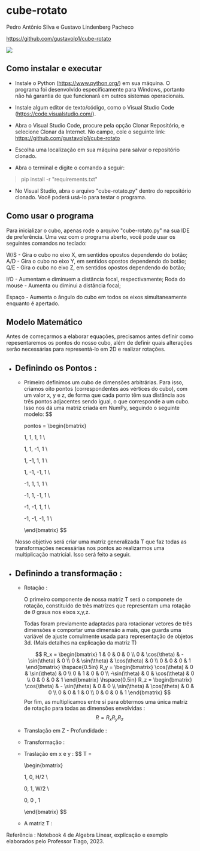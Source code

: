 # cube-rotato

Pedro Antônio Silva e Gustavo Lindenberg Pacheco

https://github.com/gustavolp1/cube-rotato

![](/rotation_demo.gif)

## Como instalar e executar

- Instale o Python (https://www.python.org/) em sua máquina. O programa foi desenvolvido especificamente para Windows, portanto não há garantia de que funcionará em outros sistemas operacionais.

- Instale algum editor de texto/código, como o Visual Studio Code (https://code.visualstudio.com/).

- Abra o Visual Studio Code, procure pela opção Clonar Repositório, e selecione Clonar da Internet. No campo, cole o seguinte link: https://github.com/gustavolp1/cube-rotato

- Escolha uma localização em sua máquina para salvar o repositório clonado.

- Abra o terminal e digite o comando a seguir:

> pip install -r "requirements.txt"

- No Visual Studio, abra o arquivo "cube-rotato.py" dentro do repositório clonado. Você poderá usá-lo para testar o programa.

## Como usar o programa

Para inicializar o cubo, apenas rode o arquivo "cube-rotato.py" na sua IDE de preferência. Uma vez com o programa aberto, você pode usar os seguintes comandos no teclado:

W/S - Gira o cubo no eixo X, em sentidos opostos dependendo do botão;
A/D - Gira o cubo no eixo Y, em sentidos opostos dependendo do botão;
Q/E - Gira o cubo no eixo Z, em sentidos opostos dependendo do botão;

I/O - Aumentam e diminuem a distância focal, respectivamente;
Roda do mouse - Aumenta ou diminui a distância focal;

Espaço - Aumenta o ângulo do cubo em todos os eixos simultaneamente enquanto é apertado.

## Modelo Matemático

Antes de começarmos a elaborar equações, precisamos antes definir como repesentaremos os pontos do nosso cubo, além de definir quais alterações serão necessárias para representá-lo em 2D e realizar rotações.

- ## Definindo os Pontos :
    - Primeiro definimos um cubo de dimensões arbitrárias. Para isso, criamos oito pontos (correspondentes aos vértices do cubo), com um valor x, y e z, de forma que cada ponto têm sua distância aos três pontos adjacentes sendo igual, o que corresponde a um cubo.
    Isso nos dá uma matriz criada em NumPy, seguindo o seguinte modelo:
        $$
                
        pontos =
        \begin{bmatrix}

        1, 1, 1, 1  \\

        1, 1, -1, 1 \\

        1, -1, 1, 1 \\

        1, -1, -1, 1 \\

        -1, 1, 1, 1 \\

        -1, 1, -1, 1 \\

        -1, -1, 1, 1 \\

        -1, -1, -1, 1 \\

        \end{bmatrix}
        $$

    Nosso objetivo será criar uma matriz generalizada T que faz todas as transformações necessárias nos pontos ao realizarmos uma multiplicação matricial. Isso será feito a seguir.


- ## Definindo a transformação :
    - Rotação :

        O primeiro componente de nossa matriz T será o componete de rotação, constituido de três matrizes que representam uma rotação de $\theta$ graus nos eixos x,y,z.

        Todas foram previamente adaptadas para rotacionar vetores de três dimensões e comportar uma dimensão a mais, que guarda uma variável de ajuste comulmente usada para representação de objetos 3d. (Mais detalhes na explicação da matriz T)

        
        $$
        R_x = \begin{bmatrix}
        1 & 0 & 0 & 0 \\
        0 & \cos(\theta) & -\sin(\theta) & 0 \\
        0 & \sin(\theta) & \cos(\theta) & 0 \\
        0 & 0 & 0 & 1
        \end{bmatrix}
        \hspace{0.5in}
        R_y = \begin{bmatrix}
        \cos(\theta) & 0 & \sin(\theta) & 0 \\
        0 & 1 & 0 & 0 \\
        -\sin(\theta) & 0 & \cos(\theta) & 0 \\
        0 & 0 & 0 & 1
        \end{bmatrix}
        \hspace{0.5in}
        R_z = \begin{bmatrix}
        \cos(\theta) & - \sin(\theta) & 0 & 0 \\
        \sin(\theta) & \cos(\theta) & 0 & 0 \\
        0 & 0 & 1 & 0 \\
        0 & 0 & 0 & 1
        \end{bmatrix}
        $$
        Por fim, as multiplicamos entre sí para obtermos uma única matriz de rotação para todas as dimensões envolvidas :
        $$
        R = R_xR_yR_z
        $$

    - Translação em Z - Profundidade :
    - Transformação :
    - Traslação em x e y :
        $$
        T =

        \begin{bmatrix}

        1, 0, H/2 \\

        0, 1, W/2 \\

        0, 0 , 1

        \end{bmatrix}
        $$
    - A matriz T :

Referência : Notebook 4 de Algebra Linear, explicação e exemplo elaborados pelo Professor Tiago, 2023.